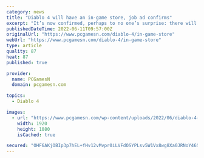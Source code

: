 ```yaml
---
category: news
title: "Diablo 4 will have an in-game store, job ad confirms"
excerpt: "It’s now confirmed, perhaps to no one’s surprise: there will be an in-game Diablo IV store when the RPG game finally releases. Activision Blizzard is currently hiring someone to manage this “Diablo IV ..."
publishedDateTime: 2022-06-11T09:57:00Z
originalUrl: "https://www.pcgamesn.com/diablo-4/in-game-store"
webUrl: "https://www.pcgamesn.com/diablo-4/in-game-store"
type: article
quality: 87
heat: 87
published: true

provider:
  name: PCGamesN
  domain: pcgamesn.com

topics:
  - Diablo 4

images:
  - url: "https://www.pcgamesn.com/wp-content/uploads/2022/06/diablo-4-in-game-store.jpg"
    width: 1920
    height: 1080
    isCached: true

secured: "OHF6AKjOBIp3p7hEL+fHv12vMvpr0iLVFdOSYPLsv5W1Vx8wg8Xa0JRNoY46SuZk+43mFzQOp3TpRthFl6iPLtPiq1huaZGcBA+3m2sytiy6vf4SRKCJv/7DQbDa9/wY2PYbLZ7psZZ/r36YafB2KMmlwOItwld65VtyMoS1xgVVY+eJ7g5rPbaUa3UoIGati8w3RAT2PDG1wqVd9V8bdrFukTCIoSouH/Kk9LjuYZNyqgDsFIcgHuegDPEgJoj7siQpaUPzpPVCz8KVDftksD4vPlO6sOj8FwpzY6yDGy8JbNvSyoG7rdeoPYO04hernvDmkIzoUYud3MFp1DfugjvxuN4YZ3jJygZZvsyjUXs=;eCUAsrbZ62J8h9alI6Vbyg=="
---
```


